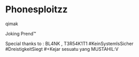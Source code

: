 # Phonesploitzz

qimak

Joking Prend™

Special thanks to : BL4NK , T3R54K1T1
#KeinSystemIsSicher
#DreistigkeitSiegt
#+Kejar sesuatu yang MUSTAHIL:V
